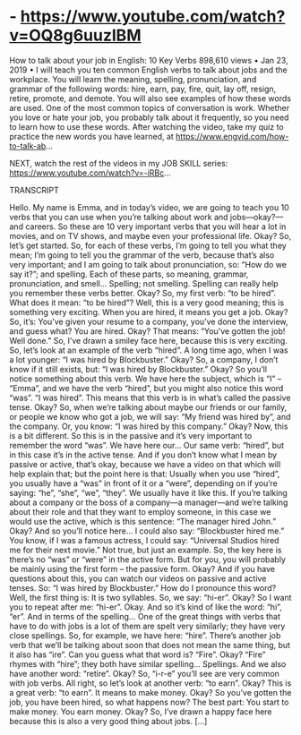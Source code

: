 # - https://www.youtube.com/watch?v=OQ8g6uuzlBM

How to talk about your job in English: 10 Key Verbs
898,610 views • Jan 23, 2019 • I will teach you ten common English verbs to talk about jobs and the workplace. You will learn the meaning, spelling, pronunciation, and grammar of the following words: hire, earn, pay, fire, quit, lay off, resign, retire, promote, and demote. You will also see examples of how these words are used. One of the most common topics of conversation is work. Whether you love or hate your job, you probably talk about it frequently, so you need to learn how to use these words. After watching the video, take my quiz to practice the new words you have learned, at https://www.engvid.com/how-to-talk-ab...

NEXT, watch the rest of the videos in my JOB SKILL series: https://www.youtube.com/watch?v=-iRBc...

TRANSCRIPT

Hello. My name is Emma, and in today’s video, we are going to teach you 10 verbs that you can use when you’re talking about work and jobs—okay?—and careers. So these are 10 very important verbs that you will hear a lot in movies, and on TV shows, and maybe even your professional life. Okay? So, let’s get started.
So, for each of these verbs, I’m going to tell you what they mean; I’m going to tell you the grammar of the verb, because that’s also very important; and I am going to talk about pronunciation, so: “How do we say it?”; and spelling. Each of these parts, so meaning, grammar, pronunciation, and smell… Spelling; not smelling. Spelling can really help you remember these verbs better. Okay? 
So, my first verb: “to be hired”. What does it mean: “to be hired”? Well, this is a very good meaning; this is something very exciting. When you are hired, it means you get a job. Okay? So, it’s: You’ve given your resume to a company, you’ve done the interview, and guess what? You are hired. Okay? That means: “You’ve gotten the job! Well done.” So, I’ve drawn a smiley face here, because this is very exciting. 
So, let’s look at an example of the verb “hired”. A long time ago, when I was a lot younger: “I was hired by Blockbuster.” Okay? So, a company, I don’t know if it still exists, but: “I was hired by Blockbuster.” Okay? So you’ll notice something about this verb. We have here the subject, which is “I” – “Emma”, and we have the verb “hired”, but you might also notice this word “was”. “I was hired”. This means that this verb is in what’s called the passive tense. Okay? So, when we’re talking about maybe our friends or our family, or people we know who got a job, we will say: “My friend was hired by”, and the company. Or, you know: “I was hired by this company.” Okay? 
Now, this is a bit different. So this is in the passive and it’s very important to remember the word “was”. We have here our… Our same verb: “hired”, but in this case it’s in the active tense. And if you don’t know what I mean by passive or active, that’s okay, because we have a video on that which will help explain that; but the point here is that: Usually when you use “hired”, you usually have a “was” in front of it or a “were”, depending on if you’re saying: “he”, “she”, “we”, “they”. We usually have it like this. 
If you’re talking about a company or the boss of a company—a manager—and we’re talking about their role and that they want to employ someone, in this case we would use the active, which is this sentence: “The manager hired John.” Okay? And so you’ll notice here… I could also say: “Blockbuster hired me.” You know, if I was a famous actress, I could say: “Universal Studios hired me for their next movie.” Not true, but just an example. So, the key here is there’s no “was” or “were” in the active form. But for you, you will probably be mainly using the first form – the passive form. Okay? And if you have questions about this, you can watch our videos on passive and active tenses. 
So: “I was hired by Blockbuster.” How do I pronounce this word? Well, the first thing is: It is two syllables. So, we say: “hi-er”. Okay? So I want you to repeat after me: “hi-er”. Okay. And so it’s kind of like the word: “hi”, “er”. And in terms of the spelling… One of the great things with verbs that have to do with jobs is a lot of them are spelt very similarly; they have very close spellings. So, for example, we have here: “hire”. There’s another job verb that we’ll be talking about soon that does not mean the same thing, but it also has “ire”. Can you guess what that word is? “Fire”. Okay? “Fire” rhymes with “hire”; they both have similar spelling… Spellings. And we also have another word: “retire”. Okay? So, “i-r-e” you’ll see are very common with job verbs.
All right, so let’s look at another verb: “to earn”. Okay? This is a great verb: “to earn”. It means to make money. Okay? So you’ve gotten the job, you have been hired, so what happens now? The best part: You start to make money. You earn money. Okay? So, I’ve drawn a happy face here because this is also a very good thing about jobs. […]
